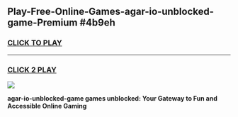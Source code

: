 
## Play-Free-Online-Games-agar-io-unblocked-game-Premium #4b9eh
<h3>
<a href="https://premium.freeplayer.one?title=agar-io-unblocked-game&ref=8M">CLICK TO PLAY</a></h3>
<hr>

<h3>
<a href="https://premium.freeplayer.one?title=agar-io-unblocked-game&ref=8M">CLICK 2 PLAY</a>
  
</h3>

<a href="https://premium.freeplayer.one?title=agar-io-unblocked-game&ref=8M"><img src="https://clearcache.store/games.png"></a>


**agar-io-unblocked-game games unblocked: Your Gateway to Fun and Accessible Online Gaming**
